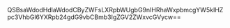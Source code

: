 QSBsaWdodHdlaWdodCByZWFsLXRpbWUgbG9nIHRhaWxpbmcgYW5kIHZpc3VhbGl6YXRpb24gdG9vbCBmb3IgZGV2ZWxvcGVycw==